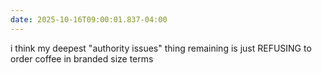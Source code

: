 ```yaml
---
date: 2025-10-16T09:00:01.837-04:00
---
```


i think my deepest "authority issues" thing remaining is just REFUSING to order coffee in branded size terms
